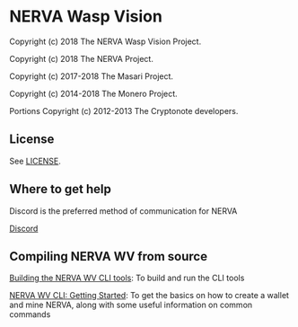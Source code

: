 # NERVA Wasp Vision
Copyright (c) 2018 The NERVA Wasp Vision Project.

Copyright (c) 2018 The NERVA Project.

Copyright (c) 2017-2018 The Masari Project.

Copyright (c) 2014-2018 The Monero Project.

Portions Copyright (c) 2012-2013 The Cryptonote developers.


## License

See [LICENSE](LICENSE).

## Where to get help

Discord is the preferred method of communication for NERVA

[Discord](https://discord.gg/setcXny)

## Compiling NERVA WV from source

[Building the NERVA WV CLI tools](https://bitbucket.org/snippets/nerva-project/kejLB4/building-the-nerva-cli-tools): To build and run the CLI tools

[NERVA WV CLI: Getting Started](https://bitbucket.org/snippets/nerva-project/KeLrBy/nerva-cli-getting-started): To get the basics on how to create a wallet and mine NERVA, along with some useful information on common commands
